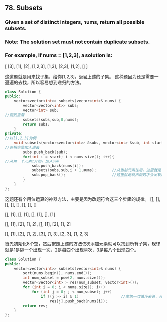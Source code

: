 ## 78. Subsets ##
### Given a set of distinct integers, nums, return all possible subsets. ###

### Note: The solution set must not contain duplicate subsets. ###

### For example, If nums = [1,2,3], a solution is: ###
[
  [3],
  [1],
  [2],
  [1,2,3],
  [1,3],
  [2,3],
  [1,2],
  []
]

这道题就是用来找子集，给你[1,2,3]，返回上述的子集。
这种题因为还是需要一遍遍的去找，所以容易想到递归的方法。
```cpp
class Solution {
public:
    vector<vector<int>> subsets(vector<int>& nums) {
        vector<vector<int>> subs;
        vector<int> sub;
//函数重载
        subsets(subs,sub,0,nums);
        return subs;
    }
private:
//以[1,2,3]为例
    void subsets(vector<vector<int>> &subs, vector<int> &sub, int start, vector<int>& nums){
//先把空集加入进去
        subs.push_back(sub);
        for(int i = start; i < nums.size(); i++){
//从第一个元素1开始，加入sub
            sub.push_back(nums[i]);				
            subsets(subs,sub,i + 1,nums);		//从当前元素往后，这里就是下一次调用函数时是从2开始，然后会先把1放到subs，在把[1,2]放到sub
            sub.pop_back();						//这里就是跳出函数才会出现的，需要把sub清空，就是说1开头的子集找完后，需要清空sub从2开始。
        }
    }
};

```

这题还有个用位运算的神器方法，主要是因为改题符合这三个步骤的规律。
[], [], [], [], [], [], [], []

[], [1], [], [1], [], [1], [], [1]

[], [1], [2], [1, 2], [], [1], [2], [1, 2]

[], [1], [2], [1, 2], [3], [1, 3], [2, 3], [1, 2, 3]

首先初始化8个空，然后按照上述的方法依次添加元素就可以找到所有子集，规律就是1是隔一个出现一次，2是每四个出现两次，3是每八个出现四个。
```cpp
class Solution {
public:
    vector<vector<int>> subsets(vector<int>& nums) {
        sort(nums.begin(), nums.end());
        int num_subset = pow(2, nums.size()); 
        vector<vector<int> > res(num_subset, vector<int>());
        for (int i = 0; i < nums.size(); i++)
            for (int j = 0; j < num_subset; j++)
                if ((j >> i) & 1)					//拿第一次循环来说，只有末位是1的才符合条件，也就是单数，把1加进去。
                    res[j].push_back(nums[i]);
        return res;  
    }
};
```
